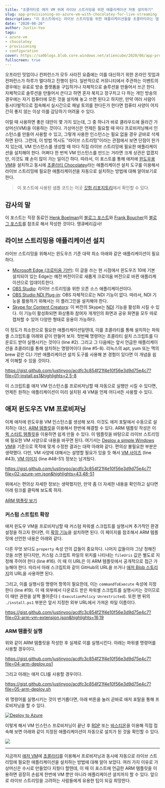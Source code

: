 ```yaml
---
title: "초콜라티로 애저 VM 위에 라이브 스트리밍을 위한 애플리케이션 자동 설치하기"
slug: app-provisioning-on-azure-vm-with-chocolatey-for-live-streaming
description: "이 포스트에서는 라이브 스트리밍을 위한 애플리케이션들을 초콜라티라는 앱 설치 도구를 이용해 애저 VM에 자동으로 설치하는 방법에 대해 알아봅니다."
date: "2020-08-26"
author: Justin-Yoo
tags:
- azure-vm
- chocolatey
- provisioning
- configuration
cover: https://sa0blogs.blob.core.windows.net/aliencube/2020/08/app-provisioning-on-azure-vm-with-chocolatey-for-live-streaming-00.png
fullscreen: true
---
```


오프라인 밋업이나 컨퍼런스가 모두 사라진 요즘에는 이를 대신하기 위한 온라인 밋업과 컨퍼런스가 하루가 멀다하고 진행이 된다. 일반적으로 커뮤니티에서 주관하는 이벤트의 경우에는 유료로 방송 플랫폼을 구입하거나 자체적으로 솔루션을 만들어서 쓰곤 한다. 자체적으로 솔루션을 만들어서 쓴다고 하면 혼자 북치고 장구치고 다 하는 개인 방송의 경우에는 자기 컴퓨터에 모든 것을 설치해 놓고 쓰면 된다고 하지만, 만약 여러 사람이 동시다발적으로 접속해서 실시간으로 패널 토의를 한다든가 한다면 컴퓨터 사양이 어지간히 좋지 않는 이상 이를 감당하기 어려울 수 있다.

이럴 때 사용하면 좋은 대안이 몇 가지 있는데, 그 중 하나가 바로 클라우드에 올라간 가상머신(VM)을 이용하는 것이다. 가상머신은 언제든 필요할 때 마다 프로비저닝해서 인스턴스를 만들어 사용할 수 있고, 그렇게 사용한 인스턴스는 필요 없을 경우 곧바로 삭제하면 된다. 그런데, 이 방법 역시도 "라이브 스트리밍"이라는 관점에서 보면 단점이 한가지 있는데, VM 인스턴스를 생성할 때 마다 직접 라이브 스트리밍에 필요한 애플리케이션을 설치해야 한다. 어쩌다 한 번씩 VM 인스턴스를 만드는 거라면 크게 상관은 없겠지만, 이것도 꽤 손이 많이 가는 일이긴 하다. 따라서, 이 포스트를 통해 애저에 [윈도우용 VM][az vm]을 설치하고 동시에 [초콜라티 Chocolatey][chocolatey]라는 애플리케이션 설치 도구를 이용해서 라이브 스트리밍에 필요한 애플리케이션을 자동으로 설치하는 방법에 대해 알아보기로 한다.

> 이 포스트에 사용된 샘플 코드는 이곳 [깃헙 리포지토리][gh sample]에서 확인할 수 있다.


## 감사의 말 ##

이 포스트는 직장 동료인 [Henk Boelman][henk tw]의 [블로그 포스트][henk blog]와 [Frank Boucher][frank tw]의 [블로그 포스트][frank blog]를 참조로 해서 작성한 것이다. 땡큐베리감사!


## 라이브 스트리밍용 애플리케이션 설치 ##

라이브 스트리밍을 위해서는 윈도우즈 기준 대략 최소 아래와 같은 애플리케이션이 필요하다.

* [Microsoft Edge (크로미움 기반)][ms edge]: 이 글을 쓰는 현 시점에서 윈도우즈 10에 기본 설치되어 있는 Edge는 예전 버전이므로 새롭게 크로미움 버전으로 바뀐 애플리케이션으로 업데이트한다.
* [OBS Studio][obs]: 라이브 스트리밍을 위한 오픈 소스 애플리케이션이다.
* [OBS Studio NDI Plug-in][obs ndi]: OBS 자체적으로는 NDI 기능이 없다. 따라서, NDI 기능을 활용하기 위해서는 이 플러그인을 설치해야 한다.
* [Skype for Content Creators][skype]: 이 버전의 Skype는 [NDI][ndi] 기능을 활성화 시킬 수 있다. 이 기능이 활성화되면 화상통화 참여자 개개인의 화면과 공유 화면을 모두 따로 캡처할 수 있어 다양한 형태로 응용이 가능하다.

이 정도가 최소한으로 필요한 애플리케이션일텐데, 이를 초콜라티를 통해 설치하는 파워셸 스크립트를 아래와 같이 만들어 보자. 첫번째 명령어는 초콜라티 설치 스크립트를 다운로드 받아 실행시키는 것이다 (line #2). 그리고 그 다음에는 앞서 언급한 애플리케이션을 초콜라티를 통해 설치하는 명령어이다 (line #5-8). 리눅스의 apt, yum 또는 맥의 brew 같은 CLI 기반 애플리케이션 설치 도구를 사용해 본 경험이 있다면 이 개념을 쉽게 이해할 수 있을 것이다.

https://gist.github.com/justinyoo/acdfc3c854f21f4e10f56e3d9d75e4c7?file=01-install.ps1&highlights=2,5-8

이 스크립트를 애저 VM 인스턴스를 프로비저닝할 때 자동으로 실행만 시킬 수 있다면, 언제든 원하는 애플리케이션이 미리 설치된 새 VM을 언제 어디서든 사용할 수 있다.


## 애저 윈도우즈 VM 프로비저닝 ##

이제 애저에 윈도우용 VM 인스턴스를 생성해 보자. 이것도 애저 포탈에서 수동으로 설치하는 대신, [ARM 템플릿][az arm]을 이용해서 한번에 해결할 수 있다. ARM 템플릿 작성은 이 [퀵 스타트 템플릿][az quickstart]을 이용하면 쉽게 만들 수 있다. 이 템플릿을 바탕으로 라이브 스트리밍에 필요한 VM 사양으로 내용을 바꾸면 된다. 여기서는 [Deploy a simple Windows VM][az quickstart vm]을 기준으로 목적에 맞게 수정한 결과는 대략 아래와 같다. 편의상 불필요한 부분은 생략했다. 다만, VM 사양에 대해서는 설명할 필요가 있을 듯 해서 [VM 사이즈][az vm size] (line #43), [VM 이미지][az vm image] (line #48-51) 정보는 남겨뒀다.

https://gist.github.com/justinyoo/acdfc3c854f21f4e10f56e3d9d75e4c7?file=02-azure-vm.json&highlights=43,48-51

위에서는 편의상 자세한 정보는 생략했지만, 만약 좀 더 자세한 내용을 확인하고 싶다면 아래 링크를 클릭해 보도록 하자.

[ARM 템플릿 보기][gh sample arm]


### 커스텀 스트립트 확장 ###

애저 윈도우 VM을 프로비저닝할 때 커스텀 파워셸 스크립트를 실행시켜 추가적인 환경 설정을 하고자 한다면, 이 [확장 기능][az vm custom script]을 설치하면 된다. 이 페이지를 참조해서 ARM 템플릿에 선언한 내용은 아래와 같다.

다른 무엇 보다도 `property` 속성 안의 값들이 중요하다. 나머지 값들이야 그냥 정해진 것을 쓰면 된다지만, 커스텀 스크립트 파일의 위치를 나타내는 `fileUris` 값은 별도로 지정해 주어야 한다 (line #16). 이 때 이 URL은 이 ARM 템플릿에서 공개적으로 접근 가능해야 한다. 따라서 아래 스크립트와 같이 GitHub의 URL을 쓰거나 [애저 Blob 스토리지][az storage blob]의 URL을 사용하면 된다.

그리고, 이를 실행시킬 명령어 항목이 필요한데, 이는 `commandToExecute` 속성에 지정한다 (line #19). 이 때 외부에서 다운로드 받은 파워셸 스크립트를 실행시키는 것이므로 이 때만 권한을 살짝 풀어준다 (`-ExecutionPolicy Unrestricted`). 또한 맨 뒤의 `./install.ps1` 부분은 앞서 지정한 외부 URL에서 가져온 파일 이름이다.

https://gist.github.com/justinyoo/acdfc3c854f21f4e10f56e3d9d75e4c7?file=03-arm-vm-extension.json&highlights=16,19


### ARM 템플릿 실행 ###

위와 같이 ARM 템플릿을 작성한 후 실제로 이를 실행시킨다. 아래는 파워셸 명령어를 사용할 경우이다.

https://gist.github.com/justinyoo/acdfc3c854f21f4e10f56e3d9d75e4c7?file=04-arm-deploy.ps1

그리고 아래는 애저 CLI를 사용할 경우이다.

https://gist.github.com/justinyoo/acdfc3c854f21f4e10f56e3d9d75e4c7?file=05-arm-deploy.sh

위 명령어를 실행시키는 것이 번거롭다면, 아래 버튼을 눌러 곧바로 애저 포탈을 통해 프로비저닝을 할 수 있다.

[![Deploy to Azure](http://azuredeploy.net/deploybutton.png)](https://portal.azure.com/#create/Microsoft.Template/uri/https%3A%2F%2Fraw.githubusercontent.com%2Fdevkimchi%2FLiveStream-VM-Setup-Sample%2Fmain%2Fazuredeploy.json)

이렇게 해서 VM 인스턴스 프로비저닝이 끝난 후 [RDP][az vm rdp] 또는 [바스티온][az vm bastion]을 이용해 직접 접속해 보면 아래와 같이 지정된 애플리케이션이 자동으로 설치가 된 것을 확인할 수 있다.

![][image-01]

---

지금까지 [애저 VM][az vm]에 [초콜라티][chocolatey]를 이용해서 프로비저닝과 동시에 자동으로 라이브 스트리밍에 필요한 애플리케이션을 설치하는 방법에 대해 알아 보았다. 여러 가지 이유로 가상머신은 수시로 만들었다 지웠다 할텐데, 이 때 이 포스트에 언급한 ARM 템플릿을 이용하면 굉장히 손쉽게 한번에 VM 뿐만 아니라 애플리케이션 설치까지 할 수 있다. 앞으로 라이브 스트리밍을 고려하는 사람들에게 유용한 팁이 되길 희망한다.


[image-01]: https://sa0blogs.blob.core.windows.net/aliencube/2020/08/app-provisioning-on-azure-vm-with-chocolatey-for-live-streaming-01.png

[gh sample]: https://github.com/devkimchi/LiveStream-VM-Setup-Sample
[gh sample arm]: https://github.com/devkimchi/LiveStream-VM-Setup-Sample/blob/main/azuredeploy.json#L347-L389

[chocolatey]: https://chocolatey.org/

[henk tw]: https://twitter.com/hboelman
[henk blog]: https://www.henkboelman.com/articles/online-meetups-with-obs-and-skype/
[frank tw]: https://twitter.com/fboucheros
[frank blog]: http://www.frankysnotes.com/2018/04/dont-install-your-software-yourself.html

[ms edge]: https://www.microsoft.com/ko-kr/edge?WT.mc_id=aliencubeorg-blog-juyoo
[skype]: https://www.skype.com/ko/content-creators/
[obs]: https://obsproject.com/
[obs ndi]: https://obsproject.com/forum/threads/obs-ndi-newtek-ndi%E2%84%A2-integration-into-obs-studio.69240/
[ndi]: https://www.ndi.tv/

[az arm]: https://docs.microsoft.com/ko-kr/azure/azure-resource-manager/templates/overview?WT.mc_id=aliencubeorg-blog-juyoo
[az quickstart]: https://azure.microsoft.com/ko-kr/resources/templates/?term=Deploy+a+simple+Windows+VM&WT.mc_id=aliencubeorg-blog-juyoo
[az quickstart vm]: https://azure.microsoft.com/ko-kr/resources/templates/101-vm-simple-windows/?WT.mc_id=aliencubeorg-blog-juyoo

[az vm]: https://docs.microsoft.com/ko-kr/azure/virtual-machines/windows/overview?WT.mc_id=aliencubeorg-blog-juyoo
[az vm size]: https://docs.microsoft.com/ko-kr/azure/virtual-machines/sizes?WT.mc_id=aliencubeorg-blog-juyoo
[az vm image]: https://docs.microsoft.com/ko-kr/azure/virtual-machines/windows/cli-ps-findimage?WT.mc_id=aliencubeorg-blog-juyoo
[az vm custom script]: https://docs.microsoft.com/ko-kr/azure/virtual-machines/extensions/custom-script-windows?WT.mc_id=aliencubeorg-blog-juyoo
[az vm rdp]: https://docs.microsoft.com/ko-kr/azure/virtual-machines/windows/connect-logon?WT.mc_id=aliencubeorg-blog-juyoo
[az vm bastion]: https://docs.microsoft.com/ko-kr/azure/bastion/bastion-connect-vm-rdp?WT.mc_id=aliencubeorg-blog-juyoo

[az storage blob]: https://docs.microsoft.com/ko-kr/azure/storage/blobs/storage-blobs-overview?WT.mc_id=aliencubeorg-blog-juyoo
